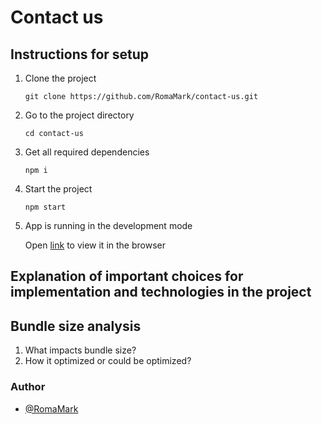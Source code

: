 # Contact us

## Instructions for setup

1. Clone the project

   `git clone https://github.com/RomaMark/contact-us.git`

2. Go to the project directory

   `cd contact-us`

3. Get all required dependencies

   `npm i`

4. Start the project

   `npm start`

5. App is running in the development mode

   Open [link](http://localhost:3000) to view it in the browser

## Explanation of important choices for implementation and technologies in the project

## Bundle size analysis

1. What impacts bundle size?
2. How it optimized or could be optimized?

### Author

- [@RomaMark](https://github.com/RomaMark)
